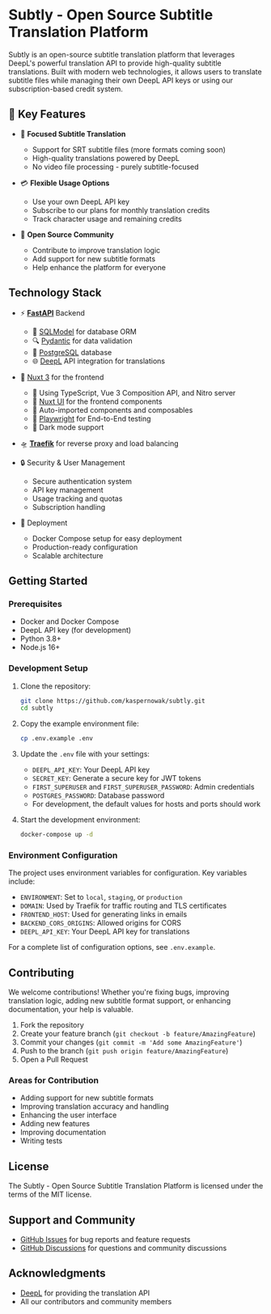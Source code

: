 # Subtly - Open Source Subtitle Translation Platform

Subtly is an open-source subtitle translation platform that leverages DeepL's powerful translation API to provide high-quality subtitle translations. Built with modern web technologies, it allows users to translate subtitle files while managing their own DeepL API keys or using our subscription-based credit system.

## 🌟 Key Features

- 🎯 **Focused Subtitle Translation**
  - Support for SRT subtitle files (more formats coming soon)
  - High-quality translations powered by DeepL
  - No video file processing - purely subtitle-focused

- 💳 **Flexible Usage Options**
  - Use your own DeepL API key
  - Subscribe to our plans for monthly translation credits
  - Track character usage and remaining credits

- 🤝 **Open Source Community**
  - Contribute to improve translation logic
  - Add support for new subtitle formats
  - Help enhance the platform for everyone

## Technology Stack

- ⚡ [**FastAPI**](https://fastapi.tiangolo.com) Backend
    - 🧰 [SQLModel](https://sqlmodel.tiangolo.com) for database ORM
    - 🔍 [Pydantic](https://docs.pydantic.dev) for data validation
    - 💾 [PostgreSQL](https://www.postgresql.org) database
    - 🌐 [DeepL](https://www.deepl.com) API integration for translations

- 🚀 [Nuxt 3](https://nuxt.com) for the frontend
    - 💃 Using TypeScript, Vue 3 Composition API, and Nitro server
    - 🎨 [Nuxt UI](https://ui.nuxt.com) for the frontend components
    - 🤖 Auto-imported components and composables
    - 🧪 [Playwright](https://playwright.dev) for End-to-End testing
    - 🦇 Dark mode support

- 🛸 [**Traefik**](https://traefik.io) for reverse proxy and load balancing

- 🔒 Security & User Management
    - Secure authentication system
    - API key management
    - Usage tracking and quotas
    - Subscription handling

- 🐋 Deployment
    - Docker Compose setup for easy deployment
    - Production-ready configuration
    - Scalable architecture

## Getting Started

### Prerequisites

- Docker and Docker Compose
- DeepL API key (for development)
- Python 3.8+
- Node.js 16+

### Development Setup

1. Clone the repository:
   ```bash
   git clone https://github.com/kaspernowak/subtly.git
   cd subtly
   ```

2. Copy the example environment file:
   ```bash
   cp .env.example .env
   ```

3. Update the `.env` file with your settings:
   - `DEEPL_API_KEY`: Your DeepL API key
   - `SECRET_KEY`: Generate a secure key for JWT tokens
   - `FIRST_SUPERUSER` and `FIRST_SUPERUSER_PASSWORD`: Admin credentials
   - `POSTGRES_PASSWORD`: Database password
   - For development, the default values for hosts and ports should work

4. Start the development environment:
   ```bash
   docker-compose up -d
   ```

### Environment Configuration

The project uses environment variables for configuration. Key variables include:

- `ENVIRONMENT`: Set to `local`, `staging`, or `production`
- `DOMAIN`: Used by Traefik for traffic routing and TLS certificates
- `FRONTEND_HOST`: Used for generating links in emails
- `BACKEND_CORS_ORIGINS`: Allowed origins for CORS
- `DEEPL_API_KEY`: Your DeepL API key for translations

For a complete list of configuration options, see `.env.example`.

## Contributing

We welcome contributions! Whether you're fixing bugs, improving translation logic, adding new subtitle format support, or enhancing documentation, your help is valuable.

1. Fork the repository
2. Create your feature branch (`git checkout -b feature/AmazingFeature`)
3. Commit your changes (`git commit -m 'Add some AmazingFeature'`)
4. Push to the branch (`git push origin feature/AmazingFeature`)
5. Open a Pull Request

### Areas for Contribution

- Adding support for new subtitle formats
- Improving translation accuracy and handling
- Enhancing the user interface
- Adding new features
- Improving documentation
- Writing tests

## License

The Subtly - Open Source Subtitle Translation Platform is licensed under the terms of the MIT license.

## Support and Community

- [GitHub Issues](https://github.com/kaspernowak/subtly/issues) for bug reports and feature requests
- [GitHub Discussions](https://github.com/kaspernowak/subtly/discussions) for questions and community discussions

## Acknowledgments

- [DeepL](https://www.deepl.com) for providing the translation API
- All our contributors and community members
